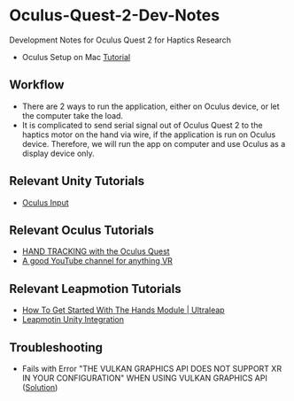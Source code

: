 # Oculus-Quest-2-Dev-Notes
Development Notes for Oculus Quest 2 for Haptics Research

- Oculus Setup on Mac [Tutorial](https://medium.com/@sofaracing/how-to-develop-for-oculus-quest-on-macos-with-unity-5aa487b80d13)

## Workflow

- There are 2 ways to run the application, either on Oculus device, or let the computer take the load.
- It is complicated to send serial signal out of Oculus Quest 2 to the haptics motor on the hand via wire, if the application is run on Oculus device. Therefore, we will run the app on computer and use Oculus as a display device only.

## Relevant Unity Tutorials

- [Oculus Input](https://docs.unity3d.com/560/Documentation/Manual/OculusControllers.html)

## Relevant Oculus Tutorials

- [HAND TRACKING with the Oculus Quest](https://www.youtube.com/watch?v=vSia7t_WlbQ&ab_channel=Valem)
- [A good YouTube channel for anything VR](https://www.youtube.com/c/ValemVR/videos)

## Relevant Leapmotion Tutorials
- [How To Get Started With The Hands Module | Ultraleap](https://www.youtube.com/watch?v=JTnSuwcfcWc&ab_channel=Ultraleap)
- [Leapmotin Unity Integration](https://developer.leapmotion.com/unity/)

## Troubleshooting

- Fails with Error "THE VULKAN GRAPHICS API DOES NOT SUPPORT XR IN YOUR CONFIGURATION" WHEN USING VULKAN GRAPHICS API ([Solution](https://issuetracker.unity3d.com/issues/build-fails-with-error-the-vulkan-graphics-api-does-not-support-xr-in-your-configuration-when-using-vulkan-graphics-api))
